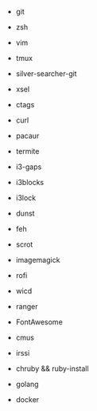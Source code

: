 - git
- zsh
- vim
- tmux
- silver-searcher-git
- xsel
- ctags
- curl

- pacaur
- termite
- i3-gaps
- i3blocks
- i3lock
- dunst
- feh
- scrot
- imagemagick
- rofi
- wicd
- ranger
- FontAwesome

- cmus
- irssi

- chruby && ruby-install
- golang
- docker
